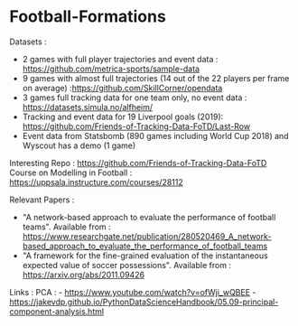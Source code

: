 # Football-Formations
Datasets : 

- 2 games with full player trajectories and event data : https://github.com/metrica-sports/sample-data
- 9 games with almost full trajectories (14 out of the 22 players per frame on average) :https://github.com/SkillCorner/opendata
- 3 games full tracking data for one team only, no event data : https://datasets.simula.no/alfheim/
- Tracking and event data for 19 Liverpool goals (2019): https://github.com/Friends-of-Tracking-Data-FoTD/Last-Row
- Event data from Statsbomb (890 games including World Cup 2018) and Wyscout has a demo (1 game)



Interesting Repo : https://github.com/Friends-of-Tracking-Data-FoTD
Course on Modelling in Football : https://uppsala.instructure.com/courses/28112

Relevant Papers : 
- "A network-based approach to evaluate the performance of football teams". Available from : https://www.researchgate.net/publication/280520469_A_network-based_approach_to_evaluate_the_performance_of_football_teams
- "A framework for the fine-grained evaluation of the instantaneous expected value of soccer possessions". Available from : https://arxiv.org/abs/2011.09426

Links : 
PCA : - https://www.youtube.com/watch?v=ofWji_wQBEE
      - https://jakevdp.github.io/PythonDataScienceHandbook/05.09-principal-component-analysis.html
